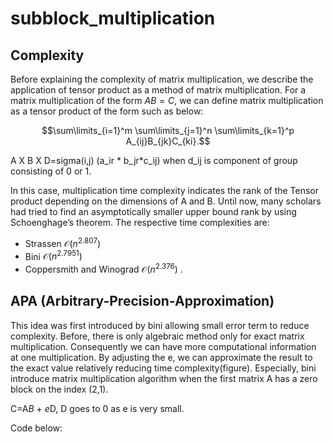# subblock_multiplication

## Complexity

Before explaining the complexity of matrix multiplication, we describe the application of tensor product as a method of matrix multiplication. For a matrix multiplication of the form $AB=C$, we can define matrix multiplication as a tensor product of the form such as below:

$$\sum\limits_{i=1}^m \sum\limits_{j=1}^n \sum\limits_{k=1}^p A_{ij}B_{jk}C_{ki}.$$

A X B X D=sigma(i,j) (a_ir * b_jr*c_ij) when d_ij is component of group consisting of 0 or 1. 

In this case, multiplication time complexity indicates the rank of the Tensor product depending on the dimensions of A and B. Until now, many scholars had tried to find an asymptotically  smaller upper bound rank by using Schoenghage’s theorem. The respective time complexities are:
 - Strassen $\mathcal{O}(n^{2.807})$
 - Bini $\mathcal{O}(n^{2.7951})$
 - Coppersmith and Winograd $\mathcal{O}(n^{2.376})$ .


## APA (Arbitrary-Precision-Approximation)
This idea was first introduced by bini allowing small error term to reduce complexity. Before, there is only algebraic method only for exact matrix multiplication. Consequently we can have more computational information at one multiplication. By adjusting the e, we can approximate the result to the exact value relatively reducing time complexity(figure). Especially, bini introduce matrix multiplication algorithm when the first matrix A has a zero block on the index (2,1). 

C=A*B + e*D, D goes to 0 as e is very small. 

Code below:
